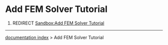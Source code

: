 # Add FEM Solver Tutorial
1.  REDIRECT [Sandbox:Add FEM Solver Tutorial](Sandbox_Add_FEM_Solver_Tutorial.md)

---
[documentation index](../README.md) > Add FEM Solver Tutorial
